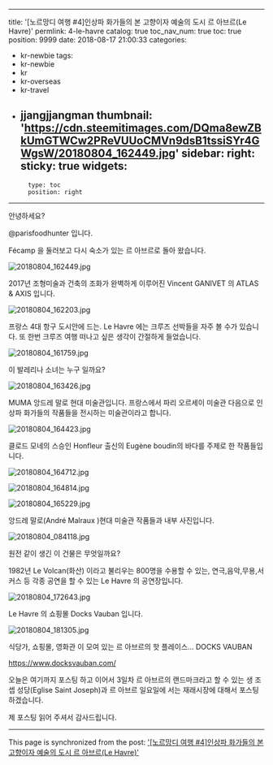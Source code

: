 
---
title: '[노르망디 여행 #4]인상파 화가들의 본 고향이자 예술의 도시 르 아브르(Le Havre)'
permlink: 4-le-havre
catalog: true
toc_nav_num: true
toc: true
position: 9999
date: 2018-08-17 21:00:33
categories:
- kr-newbie
tags:
- kr-newbie
- kr
- kr-overseas
- kr-travel
- jjangjjangman
thumbnail: 'https://cdn.steemitimages.com/DQma8ewZBkUmGTWCw2PReVUUoCMVn9dsB1tssiSYr4GWgsW/20180804_162449.jpg'
sidebar:
    right:
        sticky: true
widgets:
    -
        type: toc
        position: right
---


안녕하세요?

@parisfoodhunter 입니다.

Fécamp 을 둘러보고 다시 숙소가 있는 르 아브르로 돌아 왔습니다.

![20180804_162449.jpg](https://cdn.steemitimages.com/DQma8ewZBkUmGTWCw2PReVUUoCMVn9dsB1tssiSYr4GWgsW/20180804_162449.jpg)

2017년 조형미술과 건축의 조화가 완벽하게 이루어진   Vincent GANIVET 의 ATLAS & AXIS 입니다.

![20180804_162203.jpg](https://cdn.steemitimages.com/DQmegzZkHUAoQufHLDGS53q7TbMG4fnJq2iUjJsQWorZRrc/20180804_162203.jpg)

프랑스 4대 항구 도시안에 드는. Le Havre 에는 크루즈 선박들을 자주 볼 수가 있습니다. 또 한번 크루즈 여행 떠나고 싶은 생각이 간절하게 들었습니다. 

![20180804_161759.jpg](https://cdn.steemitimages.com/DQmcXmNDDPZTdcZihJgFvakeLrBoRJLuwZ62nXwvk1skasg/20180804_161759.jpg)

이 발레리나 소녀는 누구 일까요?

![20180804_163426.jpg](https://cdn.steemitimages.com/DQmQD3CMoxzBsZqrjau5hizqFdGjUWqQP458H8sDYm6XB3Y/20180804_163426.jpg)

MUMA 앙드레 말로 현대 미술관입니다.
프랑스에서 파리 오르세이 미술관 다음으로 인상파 화가들의 작품들을 전시하는 미술관이라고 합니다.

![20180804_164423.jpg](https://cdn.steemitimages.com/DQmPEa3y3yNH6xvWuEQniviCKTdyQxDL4o1cr4Cy97ax76M/20180804_164423.jpg)

클로드 모네의 스승인 Honfleur 출신의 Eugène boudin의 바다를 주제로 한 작품들입니다.

![20180804_164712.jpg](https://cdn.steemitimages.com/DQmTzxAyEbvHBMurVkZVKwoKx49pK7E5t6iQisFH69kwzWW/20180804_164712.jpg)

![20180804_164814.jpg](https://cdn.steemitimages.com/DQmNrDWX5tVcbeJ414dUdqYE3K8oKiE9SqkZRKE57Zavk5H/20180804_164814.jpg)

![20180804_165229.jpg](https://cdn.steemitimages.com/DQmSBA3cECweSngpE2pAmFepBVgG3HAn6sppuojTB17MbfP/20180804_165229.jpg)

앙드레 말로(André Malraux )현대 미술관 작품들과 내부 사진입니다.

![20180804_084118.jpg](https://cdn.steemitimages.com/DQmZKE7WW4Q1sWP5P2TnYN4ryXxovGHrsHRm5sikEmYb8UP/20180804_084118.jpg)

원전 같이 생긴 이 건물은 무엇일까요?

1982년 Le Volcan(화산) 이라고 불리우는 800명을 수용할 수 있는, 연극,음악,무용,서커스 등 각종 공연을 할 수 있는 Le Havre 의 공연장입니다.

![20180804_172643.jpg](https://cdn.steemitimages.com/DQmWucsMeyVeBkTUzPJkN8nrhYk1cG3SACjcbW1JF1oVzmg/20180804_172643.jpg)

Le Havre 의 쇼핑몰 Docks Vauban 입니다.

![20180804_181305.jpg](https://cdn.steemitimages.com/DQmVdhDBjZg1mrcNcbzQRhkhK1yrEgXdwAgH3VVi81PtHUU/20180804_181305.jpg)

식당가, 쇼핑몰, 영화관 이 모여 있는 르 아브르의 핫 플레이스... DOCKS VAUBAN 

https://www.docksvauban.com/

오늘은 여기까지 포스팅 하고 이어서 3일차 르 아브르의 랜드마크라고 할 수 있는 생 조셉 성당(Eglise Saint Joseph)과 르 아브르 일요일에 서는 재래시장에 대해서 포스팅 하겠습니다. 

제 포스팅 읽어 주셔서 감사드립니다.

- - -

This page is synchronized from the post: ['[노르망디 여행 #4]인상파 화가들의 본 고향이자 예술의 도시 르 아브르(Le Havre)'](https://steemit.com/@parisfoodhunter/4-le-havre)
